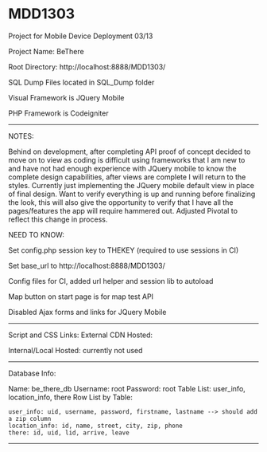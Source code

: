 MDD1303
=======

Project for Mobile Device Deployment 03/13

Project Name: BeThere

Root Directory:  http://localhost:8888/MDD1303/

SQL Dump Files located in SQL_Dump folder

Visual Framework is JQuery Mobile

PHP Framework is Codeigniter

----------------
NOTES:

Behind on development, after completing API proof of concept decided to move on to view as 
coding is difficult using frameworks that I am new to and have not had enough experience 
with JQuery mobile to know the complete design capabilities, after views are complete I 
will return to the styles.  Currently just implementing the JQuery mobile default view
in place of final design.  Want to verify everything is up and running before finalizing 
the look, this will also give the opportunity to verify that I have all the pages/features
the app will require hammered out. Adjusted Pivotal to reflect this change in process.

NEED TO KNOW:



Set config.php session key to THEKEY (required to use sessions in CI)

Set base_url to http://localhost:8888/MDD1303/

Config files for CI, added url helper and session lib to autoload

Map button on start page is for map test API

Disabled Ajax forms and links for JQuery Mobile


-----------------------------------------------------------------------------------------

Script and CSS Links:
External CDN Hosted:
<link rel="stylesheet" href="http://code.jquery.com/mobile/1.3.0/jquery.mobile-1.3.0.min.css" />
<script src="http://code.jquery.com/jquery-1.8.2.min.js"></script>
<script src="http://code.jquery.com/mobile/1.3.0/jquery.mobile-1.3.0.min.js"></script>

Internal/Local Hosted: currently not used
<link rel="stylesheet" href="application/jquery/jquery.mobile-1.3.0/jquery.mobile-1.3.0.min.css" />
<script src="application/jquery/jquery/jquery-1.9.1.js"></script>
<script src="application/jquery/jquery.mobile-1.3.0/jquery.mobile-1.3.0.min.js"></script>

-----------------------------------------------------------------------------------------

Database Info:

Name: be_there_db
Username: root
Password: root
Table List: user_info, location_info, there
Row List by Table:
	
	user_info: uid, username, password, firstname, lastname --> should add a zip column
	location_info: id, name, street, city, zip, phone
	there: id, uid, lid, arrive, leave

-----------------------------------------------------------------------------------------